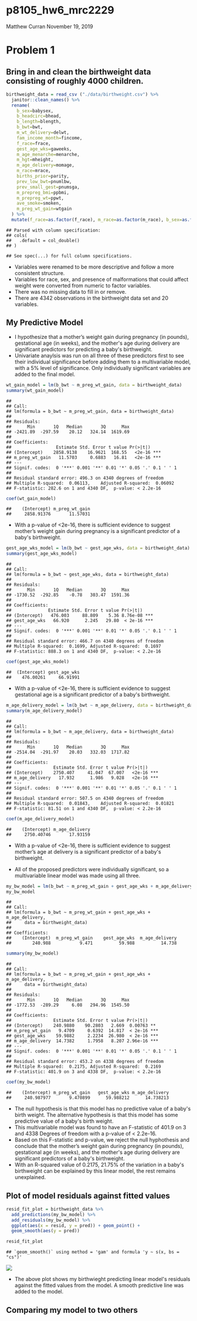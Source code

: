 p8105\_hw6\_mrc2229
================
Matthew Curran
November 19, 2019

Problem 1
=========

Bring in and clean the birthweight data consisting of roughly 4000 children.
----------------------------------------------------------------------------

``` r
birthweight_data = read_csv ("./data/birthweight.csv") %>%
  janitor::clean_names() %>%
  rename(
    b_sex=babysex,
    b_headcirc=bhead,
    b_length=blength,
    b_bwt=bwt,
    m_wt_delivery=delwt, 
    fam_income_month=fincome, 
    f_race=frace,
    gest_age_wks=gaweeks, 
    m_age_menarche=menarche, 
    m_hgt=mheight,
    m_age_delivery=momage,
    m_race=mrace,
    births_prior=parity,
    prev_low_bwt=pnumlbw,
    prev_small_gest=pnumsga,
    m_prepreg_bmi=ppbmi,
    m_prepreg_wt=ppwt,
    ave_smoke=smoken,
    m_preg_wt_gain=wtgain
  ) %>%
  mutate(f_race=as.factor(f_race), m_race=as.factor(m_race), b_sex=as.factor(b_sex), malform=as.factor(malform)) 
```

    ## Parsed with column specification:
    ## cols(
    ##   .default = col_double()
    ## )

    ## See spec(...) for full column specifications.

-   Variables were renamed to be more descriptive and follow a more consistent structure.
-   Variables for race, sex, and presence of malformations that could affect weight were converted from numeric to factor variables.
-   There was no missing data to fill in or remove.
-   There are 4342 observations in the birthweight data set and 20 variables.

My Predictive Model
-------------------

-   I hypothesize that a mother’s weight gain during pregnancy (in pounds), gestational age (in weeks), and the mother's age during delivery are significant predictors for predicting a baby's birthweight.
-   Univariate anaylsis was run on all three of these predictors first to see their individual significance before adding them to a multivariable model, with a 5% level of significance. Only individually significant variables are added to the final model.

``` r
wt_gain_model = lm(b_bwt ~ m_preg_wt_gain, data = birthweight_data)
summary(wt_gain_model)
```

    ## 
    ## Call:
    ## lm(formula = b_bwt ~ m_preg_wt_gain, data = birthweight_data)
    ## 
    ## Residuals:
    ##      Min       1Q   Median       3Q      Max 
    ## -2421.89  -297.59    20.12   324.14  1619.69 
    ## 
    ## Coefficients:
    ##                 Estimate Std. Error t value Pr(>|t|)    
    ## (Intercept)    2858.9138    16.9621  168.55   <2e-16 ***
    ## m_preg_wt_gain   11.5703     0.6883   16.81   <2e-16 ***
    ## ---
    ## Signif. codes:  0 '***' 0.001 '**' 0.01 '*' 0.05 '.' 0.1 ' ' 1
    ## 
    ## Residual standard error: 496.3 on 4340 degrees of freedom
    ## Multiple R-squared:  0.06113,    Adjusted R-squared:  0.06092 
    ## F-statistic: 282.6 on 1 and 4340 DF,  p-value: < 2.2e-16

``` r
coef(wt_gain_model)
```

    ##    (Intercept) m_preg_wt_gain 
    ##     2858.91376       11.57031

-   With a p-value of &lt;2e-16, there is sufficient evidence to suggest mother’s weight gain during pregnancy is a significant predictor of a baby's birthweight.

``` r
gest_age_wks_model = lm(b_bwt ~ gest_age_wks, data = birthweight_data)
summary(gest_age_wks_model)
```

    ## 
    ## Call:
    ## lm(formula = b_bwt ~ gest_age_wks, data = birthweight_data)
    ## 
    ## Residuals:
    ##      Min       1Q   Median       3Q      Max 
    ## -1730.52  -292.85    -0.78   303.47  1591.36 
    ## 
    ## Coefficients:
    ##              Estimate Std. Error t value Pr(>|t|)    
    ## (Intercept)   476.003     88.809    5.36 8.76e-08 ***
    ## gest_age_wks   66.920      2.245   29.80  < 2e-16 ***
    ## ---
    ## Signif. codes:  0 '***' 0.001 '**' 0.01 '*' 0.05 '.' 0.1 ' ' 1
    ## 
    ## Residual standard error: 466.7 on 4340 degrees of freedom
    ## Multiple R-squared:  0.1699, Adjusted R-squared:  0.1697 
    ## F-statistic: 888.3 on 1 and 4340 DF,  p-value: < 2.2e-16

``` r
coef(gest_age_wks_model)
```

    ##  (Intercept) gest_age_wks 
    ##    476.00261     66.91991

-   With a p-value of &lt;2e-16, there is sufficient evidence to suggest gestational age is a significant predictor of a baby's birthweight.

``` r
m_age_delivery_model = lm(b_bwt ~ m_age_delivery, data = birthweight_data)
summary(m_age_delivery_model)
```

    ## 
    ## Call:
    ## lm(formula = b_bwt ~ m_age_delivery, data = birthweight_data)
    ## 
    ## Residuals:
    ##      Min       1Q   Median       3Q      Max 
    ## -2514.04  -291.97    20.03   332.03  1717.82 
    ## 
    ## Coefficients:
    ##                Estimate Std. Error t value Pr(>|t|)    
    ## (Intercept)    2750.407     41.047  67.007   <2e-16 ***
    ## m_age_delivery   17.932      1.986   9.028   <2e-16 ***
    ## ---
    ## Signif. codes:  0 '***' 0.001 '**' 0.01 '*' 0.05 '.' 0.1 ' ' 1
    ## 
    ## Residual standard error: 507.5 on 4340 degrees of freedom
    ## Multiple R-squared:  0.01843,    Adjusted R-squared:  0.01821 
    ## F-statistic: 81.51 on 1 and 4340 DF,  p-value: < 2.2e-16

``` r
coef(m_age_delivery_model)
```

    ##    (Intercept) m_age_delivery 
    ##     2750.40746       17.93159

-   With a p-value of &lt;2e-16, there is sufficient evidence to suggest mother’s age at delivery is a significant predictor of a baby's birthweight.

-   All of the proposed predictors were individually significant, so a multivariable linear model was made using all three.

``` r
my_bw_model = lm(b_bwt ~ m_preg_wt_gain + gest_age_wks + m_age_delivery, data = birthweight_data)
my_bw_model
```

    ## 
    ## Call:
    ## lm(formula = b_bwt ~ m_preg_wt_gain + gest_age_wks + m_age_delivery, 
    ##     data = birthweight_data)
    ## 
    ## Coefficients:
    ##    (Intercept)  m_preg_wt_gain    gest_age_wks  m_age_delivery  
    ##        240.988           9.471          59.988          14.738

``` r
summary(my_bw_model)
```

    ## 
    ## Call:
    ## lm(formula = b_bwt ~ m_preg_wt_gain + gest_age_wks + m_age_delivery, 
    ##     data = birthweight_data)
    ## 
    ## Residuals:
    ##      Min       1Q   Median       3Q      Max 
    ## -1772.53  -289.29     6.08   294.96  1545.50 
    ## 
    ## Coefficients:
    ##                Estimate Std. Error t value Pr(>|t|)    
    ## (Intercept)    240.9880    90.2803   2.669  0.00763 ** 
    ## m_preg_wt_gain   9.4709     0.6392  14.817  < 2e-16 ***
    ## gest_age_wks    59.9882     2.2234  26.980  < 2e-16 ***
    ## m_age_delivery  14.7382     1.7958   8.207 2.96e-16 ***
    ## ---
    ## Signif. codes:  0 '***' 0.001 '**' 0.01 '*' 0.05 '.' 0.1 ' ' 1
    ## 
    ## Residual standard error: 453.2 on 4338 degrees of freedom
    ## Multiple R-squared:  0.2175, Adjusted R-squared:  0.2169 
    ## F-statistic: 401.9 on 3 and 4338 DF,  p-value: < 2.2e-16

``` r
coef(my_bw_model)
```

    ##    (Intercept) m_preg_wt_gain   gest_age_wks m_age_delivery 
    ##     240.987977       9.470899      59.988212      14.738213

-   The null hypothesis is that this model has no predictive value of a baby's birth weight. The alternative hypothesis is that this model has some predictive value of a baby's birth weight.
-   This multivariable model was found to have an F-statistic of 401.9 on 3 and 4338 Degrees of freedom with a p-value of &lt; 2.2e-16.
-   Based on this F-statistic and p-value, we reject the null hyphothesis and conclude that the mother’s weight gain during pregnancy (in pounds), gestational age (in weeks), and the mother's age during delivery are significant predictors of a baby's birthweight.
-   With an R-squared value of 0.2175, 21.75% of the variation in a baby's birthweight can be explained by this linear model, the rest remains unexplained.

Plot of model residuals against fitted values
---------------------------------------------

``` r
resid_fit_plot = birthweight_data %>% 
  add_predictions(my_bw_model) %>%
  add_residuals(my_bw_model) %>%
  ggplot(aes(x = resid, y = pred)) + geom_point() + 
  geom_smooth(aes(y = pred))

resid_fit_plot
```

    ## `geom_smooth()` using method = 'gam' and formula 'y ~ s(x, bs = "cs")'

![](p8105_hw6_mrc2229_files/figure-markdown_github/unnamed-chunk-6-1.png)

-   The above plot shows my birthwieght predicting linear model's residuals against the fitted values from the model. A smooth predictive line was added to the model.

Comparing my model to two others
--------------------------------
